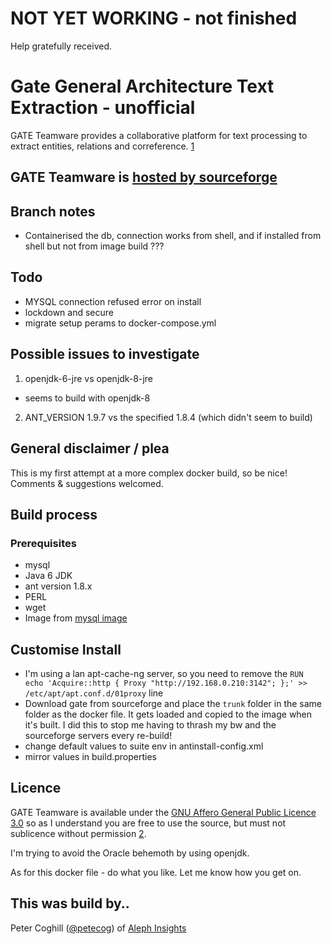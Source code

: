 # NOT YET WORKING - not finished

Help gratefully received.

# Gate General Architecture Text Extraction - unofficial

GATE Teamware provides a collaborative platform for text processing to extract entities, relations and correference. [1]

## GATE Teamware is [hosted by sourceforge](https://sourceforge.net/p/gate/code/HEAD/tree/teamware/trunk/)

## Branch notes

- Containerised the db, connection works from shell, and if installed from shell but not from image build ???

## Todo

- MYSQL connection refused error on install
- lockdown and secure
- migrate setup perams to docker-compose.yml

## Possible issues to investigate

1. openjdk-6-jre vs openjdk-8-jre

  - seems to build with openjdk-8

2. ANT_VERSION 1.9.7 vs the specified 1.8.4 (which didn't seem to build)

## General disclaimer / plea

This is my first attempt at a more complex docker build, so be nice! Comments & suggestions welcomed.

## Build process

### Prerequisites

- mysql
- Java 6 JDK
- ant version 1.8.x
- PERL
- wget
- Image from [mysql image](https://hub.docker.com/_/mysql/)

## Customise Install

- I'm using a lan apt-cache-ng server, so you need to remove the `RUN echo 'Acquire::http { Proxy "http://192.168.0.210:3142"; };' >> /etc/apt/apt.conf.d/01proxy` line
- Download gate from sourceforge and place the `trunk` folder in the same folder as the docker file. It gets loaded and copied to the image when it's built. I did this to stop me having to thrash my bw and the sourceforge servers every re-build!
- change default values to suite env in antinstall-config.xml
- mirror values in build.properties

## Licence

GATE Teamware is available under the [GNU Affero General Public Licence 3.0](http://www.gnu.org/licenses/agpl-3.0.html) so as I understand you are free to use the source, but must not sublicence without permission [2].

I'm trying to avoid the Oracle behemoth by using openjdk.

As for this docker file - do what you like. Let me know how you get on.

## This was build by..

Peter Coghill ([@petecog](https://twitter.com/petecog)) of [Aleph Insights](www.alephinsights.com)

[1]: https://gate.ac.uk/teamware/
[2]: https://tldrlegal.com/license/gnu-general-public-license-v3-(gpl-3)
